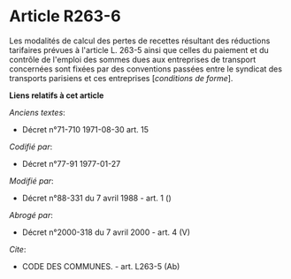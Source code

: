 # Article R263-6

Les modalités de calcul des pertes de recettes résultant des réductions tarifaires prévues à l'article L. 263-5 ainsi que
celles du paiement et du contrôle de l'emploi des sommes dues aux entreprises de transport concernées sont fixées par des
conventions passées entre le syndicat des transports parisiens et ces entreprises [*conditions de forme*].

**Liens relatifs à cet article**

_Anciens textes_:

  - Décret n°71-710 1971-08-30 art. 15

_Codifié par_:

  - Décret n°77-91 1977-01-27

_Modifié par_:

  - Décret n°88-331 du 7 avril 1988 - art. 1 ()

_Abrogé par_:

  - Décret n°2000-318 du 7 avril 2000 - art. 4 (V)

_Cite_:

  - CODE DES COMMUNES. - art. L263-5 (Ab)
